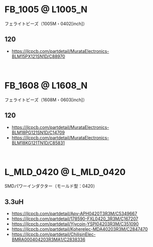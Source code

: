 










# FB_1005 @ L1005_N
フェライトビーズ（1005M・0402[inch]）

## 120
 - https://jlcpcb.com/partdetail/MurataElectronics-BLM15PX121SN1D/C88970


<br>

# FB_1608 @ L1608_N
フェライトビーズ（1608M・0603[inch]）

## 120
 - https://jlcpcb.com/partdetail/MurataElectronics-BLM18PG121SN1D/C14709
 - https://jlcpcb.com/partdetail/MurataElectronics-BLM18KG121TN1D/C85831








<br>

# L_MLD_0420 @ L_MLD_0420
SMDパワーインダクター（モールド型：0420）

## 3.3uH
 - https://jlcpcb.com/partdetail/Apv-APH0420T3R3M/C5349667
 - https://jlcpcb.com/partdetail/178590-FXL0420_3R3M/C167207
 - https://jlcpcb.com/partdetail/Yjycoin-YSPI04203R3M/C351090
 - https://jlcpcb.com/partdetail/Koherelec-MDA40203R3M/C2847470
 - https://jlcpcb.com/partdetail/ChilisinElec-BMRA000404203R3MA1/C2838336








